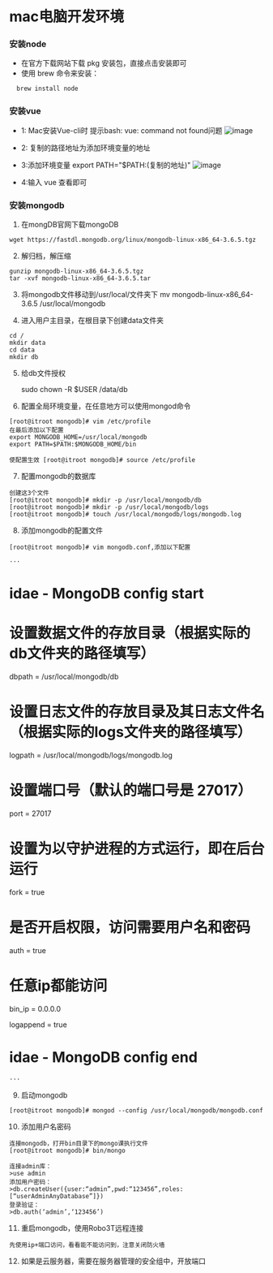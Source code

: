 # mac电脑开发环境

### 安装node
  + 在官方下载网站下载 pkg 安装包，直接点击安装即可
  + 使用 brew 命令来安装：
  ```js
    brew install node
  ```

### 安装vue
  
  + 1: Mac安装Vue-cli时 提示bash: vue: command not found问题
    ![image](https://img2018.cnblogs.com/blog/1520459/201810/1520459-20181025115415802-491707072.png)

  + 2: 复制的路径地址为添加环境变量的地址

  + 3:添加环境变量   export PATH="$PATH:(复制的地址)"
      ![image](https://img2018.cnblogs.com/blog/1520459/201810/1520459-20181025115426168-1432150194.png)

  + 4:输入 vue  查看即可

  ### 安装mongodb

  1. 在mongDB官网下载mongoDB

    wget https://fastdl.mongodb.org/linux/mongodb-linux-x86_64-3.6.5.tgz 

  2. 解归档，解压缩

    gunzip mongodb-linux-x86_64-3.6.5.tgz
    tar -xvf mongodb-linux-x86_64-3.6.5.tar

  3. 将mongodb文件移动到/usr/local/文件夹下
    mv mongodb-linux-x86_64-3.6.5  /usr/local/mongodb

  4. 进入用户主目录，在根目录下创建data文件夹

    cd /
    mkdir data
    cd data
    mkdir db

  5. 给db文件授权
    
     sudo chown -R $USER /data/db 
  
  6. 配置全局环境变量，在任意地方可以使用mongod命令
    
    [root@itroot mongodb]# vim /etc/profile
    在最后添加以下配置
    export MONGODB_HOME=/usr/local/mongodb
    export PATH=$PATH:$MONGODB_HOME/bin

    使配置生效 [root@itroot mongodb]# source /etc/profile

  7. 配置mongodb的数据库
    
    创建这3个文件
    [root@itroot mongodb]# mkdir -p /usr/local/mongodb/db
    [root@itroot mongodb]# mkdir -p /usr/local/mongodb/logs
    [root@itroot mongodb]# touch /usr/local/mongodb/logs/mongodb.log

  8. 添加mongodb的配置文件

    [root@itroot mongodb]# vim mongodb.conf,添加以下配置

    ···
# idae - MongoDB config start

# 设置数据文件的存放目录（根据实际的db文件夹的路径填写）

 dbpath = /usr/local/mongodb/db

# 设置日志文件的存放目录及其日志文件名（根据实际的logs文件夹的路径填写）

 logpath = /usr/local/mongodb/logs/mongodb.log

# 设置端口号（默认的端口号是 27017）

 port = 27017

# 设置为以守护进程的方式运行，即在后台运行
 fork = true

# 是否开启权限，访问需要用户名和密码

 auth = true

# 任意ip都能访问

bin_ip = 0.0.0.0

logappend = true

# idae - MongoDB config end
    ···

  9. 启动mongodb

    [root@itroot mongodb]# mongod --config /usr/local/mongodb/mongodb.conf

  10. 添加用户名密码

    连接mongodb，打开bin目录下的mongo课执行文件
    [root@itroot mongodb]# bin/mongo

    连接admin库：
    >use admin
    添加用户密码：
    >db.createUser({user:“admin”,pwd:“123456”,roles:[“userAdminAnyDatabase”]})
    登录验证：
    >db.auth(‘admin’,‘123456’)

  11. 重启mongodb，使用Robo3T远程连接

    先使用ip+端口访问，看看能不能访问到，注意关闭防火墙

  12. 如果是云服务器，需要在服务器管理的安全组中，开放端口

     